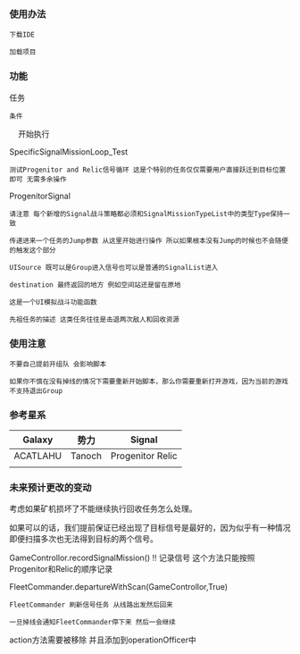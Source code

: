 ### 使用办法

    下载IDE

    加载项目

### 功能

任务

    条件

    开始执行

SpecificSignalMissionLoop_Test

    测试Progenitor and Relic信号循环 这是个特别的任务仅仅需要用户直接跃迁到目标位置即可 无需多余操作

ProgenitorSignal

    请注意 每个新增的Signal战斗策略都必须和SignalMissionTypeList中的类型Type保持一致

    传递进来一个任务的Jump参数 从这里开始进行操作 所以如果根本没有Jump的时候也不会随便的触发这个部分

    UISource 既可以是Group进入信号也可以是普通的SignalList进入

    destination 最终返回的地方 例如空间站还是留在原地

    这是一个UI模拟战斗功能函数

    先祖任务的描述 这类任务往往是击退两次敌人和回收资源

### 使用注意

    不要自己提前开组队 会影响脚本

    如果你不慎在没有掉线的情况下需要重新开始脚本，那么你需要重新打开游戏，因为当前的游戏不支持退出Group

    

### 参考星系

| Galaxy   | 势力   | Signal           |
| -------- | ------ | ---------------- |
| ACATLAHU | Tanoch | Progenitor Relic |
|          |        |                  |

### 未来预计更改的变动

考虑如果矿机损坏了不能继续执行回收任务怎么处理。

如果可以的话，我们提前保证已经出现了目标信号是最好的，因为似乎有一种情况即便扫描多次也无法得到目标的两个信号。

GameControllor.recordSignalMission() !! 记录信号 这个方法只能按照Progenitor和Relic的顺序记录

FleetCommander.departureWithScan(GameControllor,True)

    FleetCommander 刷新信号任务 从线路出发然后回来

    一旦掉线会通知FleetCommander停下来 然后一会继续

action方法需要被移除 并且添加到operationOfficer中

